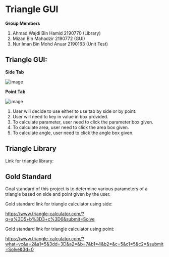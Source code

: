# Triangle GUI

**Group Members**
1. Ahmad Wajdi Bin Hamid 2190770 (Library)
2. Mizan Bin Mahadzir 2190772 (GUI)
3. Nur Iman Bin Mohd Anuar 2190163 (Unit Test)

## Triangle GUI:

**Side Tab**

![image](https://user-images.githubusercontent.com/116859764/215125342-076d879c-6179-4478-9eba-25c47ac8d3c2.png)

**Point Tab**

![image](https://user-images.githubusercontent.com/116859764/215125069-62c39532-e0bd-424f-8624-e2c8625509ab.png)

1. User will decide to use either to use tab by side or by point.
2. User will need to key in value in box provided.
3. To calculate parameter, user need to click the parameter box given.
4. To calculate area, user need to click the area box given.
5. To calculate angle, user need to click the angle box given.

## Triangle Library

Link for triangle library:



## Gold Standard

Goal standard of this project is to determine various parameters of a triangle based on side and point given by the user.

Gold standard link for triangle calculator using side: 

https://www.triangle-calculator.com/?q=a%3D5+b%3D3+c%3D6&submit=Solve

Gold standard link for triangle calculator using point: 

https://www.triangle-calculator.com/?what=vc&a=2&a1=5&3dd=3D&a2=&b=7&b1=4&b2=&c=5&c1=5&c2=&submit=Solve&3d=0






